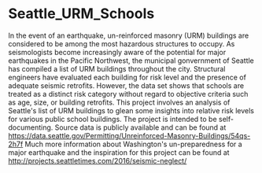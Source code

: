 # Seattle_URM_Schools
In the event of an earthquake, un-reinforced masonry (URM) buildings are considered to be among the most hazardous structures to occupy. As seismologists become increasingly aware of the potential for major earthquakes in the Pacific Northwest, the municipal gonvernment of Seattle has compiled a list of URM buildings throughout the city. Structural engineers have evaluated each building for risk level and the presence of adequate seismic retrofits. However, the data set shows that schools are treated as a distinct risk category without regard to objective criteria such as age, size, or building retrofits. This project involves an analysis of Seattle's list of URM buildings to glean some insights into relative risk levels for various public school buildings. The project is intended to be self-documenting. Source data is publicly available and can be found at 
https://data.seattle.gov/Permitting/Unreinforced-Masonry-Buildings/54qs-2h7f
Much more information about Washington's un-preparedness for a major earthquake and the inspiration for this project can be found at 
http://projects.seattletimes.com/2016/seismic-neglect/
